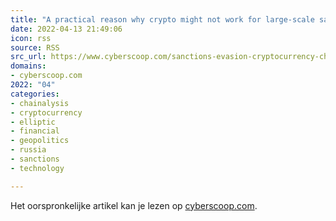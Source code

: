 ```yaml
---
title: "A practical reason why crypto might not work for large-scale sanctions evasion"
date: 2022-04-13 21:49:06
icon: rss
source: RSS
src_url: https://www.cyberscoop.com/sanctions-evasion-cryptocurrency-chainalysis/
domains:
- cyberscoop.com
2022: "04"
categories:
- chainalysis
- cryptocurrency
- elliptic
- financial
- geopolitics
- russia
- sanctions
- technology

---
```

Het oorspronkelijke artikel kan je lezen op [cyberscoop.com](https://www.cyberscoop.com/sanctions-evasion-cryptocurrency-chainalysis/).

